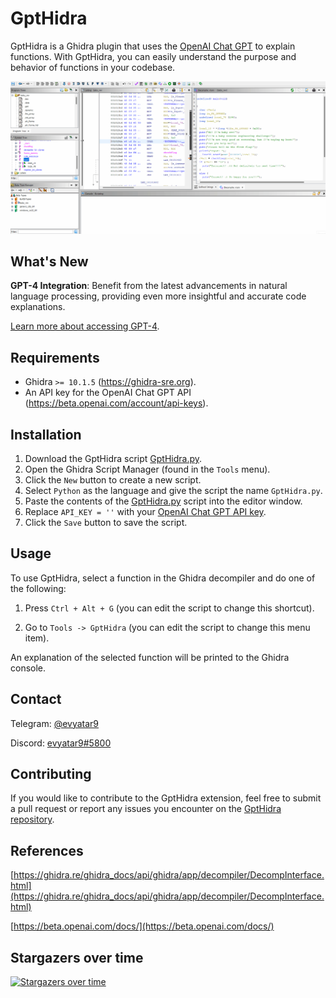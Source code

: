 # GptHidra

GptHidra is a Ghidra plugin that uses the [OpenAI Chat GPT](https://chat.openai.com/chat) to explain functions. With GptHidra, you can easily understand the purpose and behavior of functions in your codebase.

![example.gif](images/example.gif)

## What's New

**GPT-4 Integration**: Benefit from the latest advancements in natural language processing, providing even more insightful and accurate code explanations.

[Learn more about accessing GPT-4](https://help.openai.com/en/articles/7102672-how-can-i-access-gpt-4).

## Requirements

- Ghidra `>= 10.1.5` (https://ghidra-sre.org).
- An API key for the OpenAI Chat GPT API (https://beta.openai.com/account/api-keys).

## Installation

1. Download the GptHidra script [GptHidra.py](./GptHidra.py).
2. Open the Ghidra Script Manager (found in the `Tools` menu).
3. Click the `New` button to create a new script.
4. Select `Python` as the language and give the script the name `GptHidra.py`.
5. Paste the contents of the [GptHidra.py](./GptHidra.py) script into the editor window.
6. Replace `API_KEY = ''` with your [OpenAI Chat GPT API key](https://beta.openai.com/account/api-keys).
7. Click the `Save` button to save the script.

## Usage

To use GptHidra, select a function in the Ghidra decompiler and do one of the following:

1. Press `Ctrl + Alt + G` (you can edit the script to change this shortcut).

2. Go to `Tools -> GptHidra` (you can edit the script to change this menu item).

An explanation of the selected function will be printed to the Ghidra console.


## Contact

Telegram: [@evyatar9](https://t.me/evyatar9)

Discord: [evyatar9#5800](https://discordapp.com/users/812805349815091251)

## Contributing

If you would like to contribute to the GptHidra extension, feel free to submit a pull request or report any issues you encounter on the [GptHidra repository](https://github.com/evyatar9/GptHidra).


## References

[https://ghidra.re/ghidra_docs/api/ghidra/app/decompiler/DecompInterface.html](https://ghidra.re/ghidra_docs/api/ghidra/app/decompiler/DecompInterface.html)

[https://beta.openai.com/docs/](https://beta.openai.com/docs/)


## Stargazers over time

[![Stargazers over time](https://starchart.cc/evyatar9/GptHidra.svg)](https://starchart.cc/evyatar9/GptHidra)